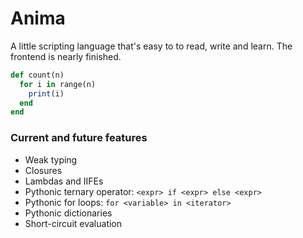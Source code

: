 # Anima

A little scripting language that's easy to to read, write and learn. The frontend is nearly finished.


```ruby
def count(n)
  for i in range(n)
    print(i)
  end
end
```

### Current and future features

* Weak typing
* Closures
* Lambdas and IIFEs
* Pythonic ternary operator: `<expr> if <expr> else <expr>`
* Pythonic for loops: `for <variable> in <iterator>`
* Pythonic dictionaries
* Short-circuit evaluation
